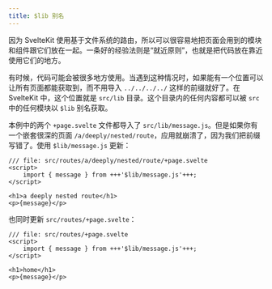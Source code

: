 ```yaml
---
title: $lib 别名
---
```


因为 SvelteKit 使用基于文件系统的路由，所以可以很容易地把页面会用到的模块和组件跟它们放在一起。一条好的经验法则是“就近原则”，也就是把代码放在靠近使用它们的地方。

有时候，代码可能会被很多地方使用。当遇到这种情况时，如果能有一个位置可以让所有页面都能获取到，而不用导入 `../../../../` 这样的前缀就好了。在 SvelteKit 中，这个位置就是 `src/lib` 目录。这个目录内的任何内容都可以被 `src` 中的任何模块以 `$lib` 别名获取。

本例中的两个 `+page.svelte` 文件都导入了 `src/lib/message.js`。但是如果你有一个嵌套很深的页面 `/a/deeply/nested/route`，应用就崩溃了，因为我们把前缀写错了。使用 `$lib/message.js` 更新：

```svelte
/// file: src/routes/a/deeply/nested/route/+page.svelte
<script>
	import { message } from +++'$lib/message.js'+++;
</script>

<h1>a deeply nested route</h1>
<p>{message}</p>
```

也同时更新 `src/routes/+page.svelte`：

```svelte
/// file: src/routes/+page.svelte
<script>
	import { message } from +++'$lib/message.js'+++;
</script>

<h1>home</h1>
<p>{message}</p>
```
